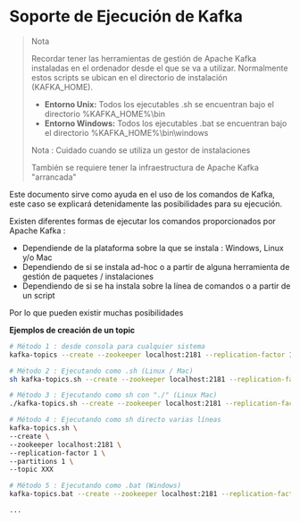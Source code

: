 # Soporte de Ejecución de Kafka

>Nota
>
>Recordar tener las herramientas de gestión de Apache Kafka instaladas en el ordenador desde el que se va a utilizar. Normalmente estos scripts se ubican en el directorio de instalación (KAFKA_HOME).
>
> * **Entorno Unix:** Todos los ejecutables .sh se encuentran bajo el directorio %KAFKA_HOME%\bin
> * **Entorno Windows:** Todos los ejecutables .bat se encuentran bajo el directorio %KAFKA_HOME%\bin\windows
>
>Nota : Cuidado cuando se utiliza un gestor de instalaciones
>
>También se requiere tener la infraestructura de Apache Kafka "arrancada"

Este documento sirve como ayuda en el uso de los comandos de Kafka, este caso se explicará detenidamente las posibilidades para su ejecución.

Existen diferentes formas de ejecutar los comandos proporcionados por Apache Kafka :

* Dependiende de la plataforma sobre la que se instala : Windows, Linux y/o Mac
* Dependiendo de si se instala ad-hoc o a partir de alguna herramienta de gestión de paquetes / instalaciones
* Dependiendo de si se ha instala sobre la línea de comandos o a partir de un script

Por lo que pueden existir muchas posibilidades

**Ejemplos de creación de un topic**

```bash
# Método 1 : desde consola para cualquier sistema
kafka-topics --create --zookeeper localhost:2181 --replication-factor 1 --partitions 1 --topic XXX

# Método 2 : Ejecutando como .sh (Linux / Mac)
sh kafka-topics.sh --create --zookeeper localhost:2181 --replication-factor 1 --partitions 1 --topic XXX

# Método 3 : Ejecutando como sh con "./" (Linux Mac)
./kafka-topics.sh --create --zookeeper localhost:2181 --replication-factor 1 --partitions 1 --topic XXX

# Método 4 : Ejecutando como sh directo varias líneas
kafka-topics.sh \
--create \
--zookeeper localhost:2181 \
--replication-factor 1 \
--partitions 1 \
--topic XXX

# Método 5 : Ejecutando como .bat (Windows)
kafka-topics.bat --create --zookeeper localhost:2181 --replication-factor 1 --partitions 1 --topic XXX 

...
```
